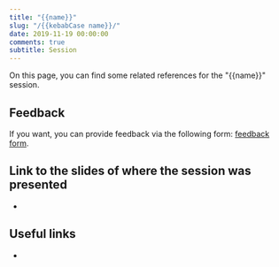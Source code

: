 ```yaml
---
title: "{{name}}"
slug: "/{{kebabCase name}}/"
date: 2019-11-19 00:00:00
comments: true
subtitle: Session
---
```


On this page, you can find some related references for the "{{name}}" session.

## Feedback

If you want, you can provide feedback via the following form: [feedback form](https://forms.office.com/Pages/DesignPage.aspx).

## Link to the slides of where the session was presented

- []()

## Useful links

- []()